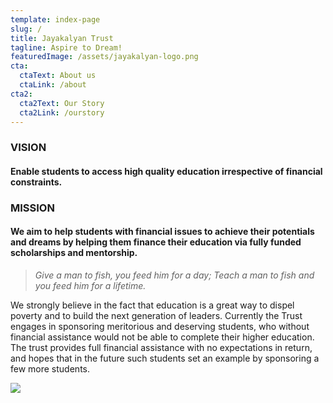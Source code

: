 ```yaml
---
template: index-page
slug: /
title: Jayakalyan Trust
tagline: Aspire to Dream!
featuredImage: /assets/jayakalyan-logo.png
cta:
  ctaText: About us
  ctaLink: /about
cta2:
  cta2Text: Our Story
  cta2Link: /ourstory
---
```

### **VISION**

#### Enable students to access high quality education irrespective of financial constraints.

### MISSION

#### We aim to help students with financial issues to achieve their potentials and dreams by helping them finance their education via fully funded scholarships and mentorship.

> *Give a man to fish, you feed him for a day; Teach a man to fish and you feed him for a lifetime.* 

We strongly believe in the fact that education is a great way to dispel poverty and to build the next generation of leaders. Currently the Trust engages in sponsoring meritorious and deserving students, who without financial assistance would not be able to complete their higher education. The trust provides full financial assistance with no expectations in return, and hopes that in the future such students set an example by sponsoring a few more students.

![](/assets/linkedin1.png)